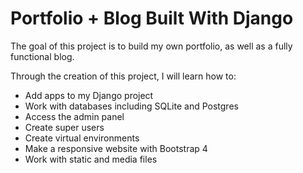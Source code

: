# Portfolio + Blog Built With Django

The goal of this project is to build my own portfolio, as well as a fully functional blog.

Through the creation of this project, I will learn how to: 
  * Add apps to my Django project
  * Work with databases including SQLite and Postgres
  * Access the admin panel
  * Create super users 
  * Create virtual environments 
  * Make a responsive website with Bootstrap 4
  * Work with static and media files 
